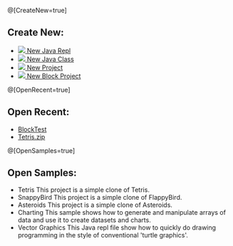 
@[CreateNew=true]

## Create New:

* [![](https://reportmill.com/SnapCode/images/JeplFile_64.png) New Java Repl ]( NewJavaReplButton )
* [![](https://reportmill.com/SnapCode/images/JavaFile_64.png) New Java Class ]( NewJavaClassButton )
* [![](https://reportmill.com/SnapCode/images/Project_64.png) New Project ]( NewProjectButton )
* [![](https://reportmill.com/SnapCode/images/BlockProject_64.png) New Block Project ]( NewBlockProjectButton )

@[OpenRecent=true]

## Open Recent:

* [BlockTest](~/SnapCode/BlockTest)
* [Tetris.zip](https://reportmill.com/SnapCode/Samples/Tetris/Tetris.zip)

@[OpenSamples=true]

## Open Samples:

* Tetris
  [](https://reportmill.com/SnapCode/Samples/Tetris/Tetris.zip)
  This project is a simple clone of Tetris.
* SnappyBird
  [](https://reportmill.com/SnapCode/Samples/SnappyBird/SnappyBird.zip)
  This project is a simple clone of FlappyBird.
* Asteroids
  [](https://reportmill.com/SnapCode/Samples/Asteroids/Asteroids.zip)
  This project is a simple clone of Asteroids.
* Charting
  [](https://reportmill.com/SnapCode/Samples/Charting/Charting.jepl)
  This sample shows how to generate and manipulate arrays of data and use it to create datasets and charts.
* Vector Graphics
  [](https://reportmill.com/SnapCode/Samples/Vector_Graphics/Vector_Graphics.jepl)
  This Java repl file show how to quickly do drawing programming in the style of conventional 'turtle graphics'.
